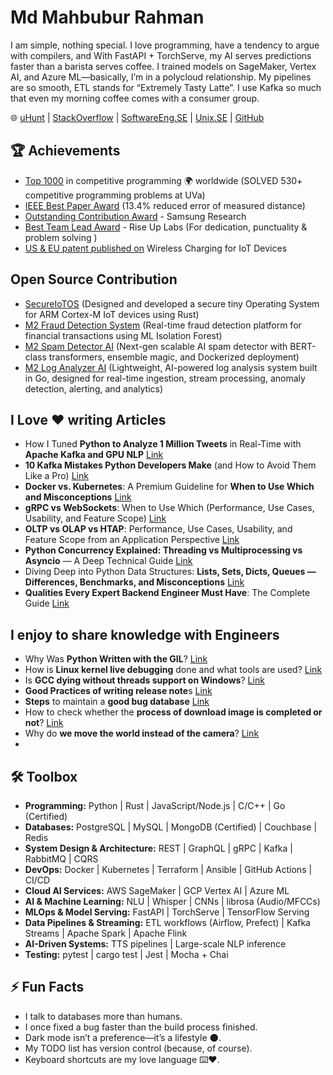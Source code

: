 # Md Mahbubur Rahman  

I am simple, nothing special. I love programming, have a tendency to argue with compilers, and With FastAPI + TorchServe, my AI serves predictions faster than a barista serves coffee. I trained models on SageMaker, Vertex AI, and Azure ML—basically, I’m in a polycloud relationship. My pipelines are so smooth, ETL stands for “Extremely Tasty Latte”. I use Kafka so much that even my morning coffee comes with a consumer group. 

🌐 [uHunt](https://uhunt.onlinejudge.org/id/33572)  | [StackOverflow](https://stackoverflow.com/users/1599736/md-mahbubur-rahman) | [SoftwareEng.SE](https://softwareengineering.stackexchange.com/users/63715/md-mahbubur-rahman) | [Unix.SE](https://unix.stackexchange.com/users/23069/md-mahbubur-rahman) | [GitHub](https://github.com/m-a-h-b-u-b)

## 🏆 Achievements
- [Top 1000](https://uhunt.onlinejudge.org/id/33572) in competitive programming 🌍 worldwide (SOLVED 530+ competitive programming problems at UVa)
- [IEEE Best Paper Award](https://ieeexplore.ieee.org/document/7042942) (13.4% reduced error of measured distance)  
- [Outstanding Contribution Award](https://github.com/m-a-h-b-u-b/r/blob/main/certs/SAMSUNG-connectivity-team-contribution.png) - Samsung Research  
- [Best Team Lead Award](https://github.com/m-a-h-b-u-b/r/blob/main/certs/Best-TEAM-Lead-RiseUpLabs.png) - Rise Up Labs (For dedication, punctuality & problem solving )
- [US & EU patent published on](https://github.com/m-a-h-b-u-b/r/blob/main/certs/SAMSUNG-Patent-Wireless-Charging.png) Wireless Charging for IoT Devices


## Open Source Contribution 
- [SecureIoTOS](https://github.com/m-a-h-b-u-b/SecureIoTOS) (Designed and developed a secure tiny Operating System for ARM Cortex-M IoT devices using Rust)
- [M2 Fraud Detection System](https://github.com/m-a-h-b-u-b/M2-Fraud-Detection-AI) (Real-time fraud detection platform for financial transactions using ML Isolation Forest)
- [M2 Spam Detector AI](https://github.com/m-a-h-b-u-b/M2-Spam-Detector-AI) (Next-gen scalable AI spam detector with BERT-class transformers, ensemble magic, and Dockerized deployment)
- [M2 Log Analyzer AI](https://github.com/m-a-h-b-u-b/M2-Log-Analyzer-AI) (Lightweight, AI-powered log analysis system built in Go, designed for real-time ingestion, stream processing, anomaly detection, alerting, and analytics) 

## I Love ❤️ writing Articles  
- How I Tuned **Python to Analyze 1 Million Tweets** in Real-Time with **Apache Kafka and GPU NLP** [Link](https://dev.to/m-a-h-b-u-b/how-i-tuned-python-to-analyze-1-million-tweets-in-real-time-with-apache-kafka-and-gpu-nlp-31a8)
- **10 Kafka Mistakes Python Developers Make** (and How to Avoid Them Like a Pro) [Link](https://dev.to/m-a-h-b-u-b/10-kafka-mistakes-python-developers-make-and-how-to-avoid-them-like-a-pro-55cl)
- **Docker vs. Kubernetes**: A Premium Guideline for **When to Use Which and Misconceptions** [Link](https://medium.com/@md-mahbubur-rahman/docker-vs-kubernetes-a-premium-guideline-for-when-to-use-which-and-misconceptions-73472be075ac)  
- **gRPC vs WebSockets**: When to Use Which (Performance, Use Cases, Usability, and Feature Scope) [Link](https://medium.com/@md-mahbubur-rahman/grpc-vs-websockets-when-to-use-which-performance-use-cases-usability-and-feature-scope-6c52482fb2ae)
- **OLTP vs OLAP vs HTAP**: Performance, Use Cases, Usability, and Feature Scope from an Application Perspective [Link](https://medium.com/@md-mahbubur-rahman/oltp-vs-olap-vs-htap-performance-use-cases-usability-and-feature-scope-from-an-application-c47f106c63e1)
- **Python Concurrency Explained: Threading vs Multiprocessing vs Asyncio** — A Deep Technical Guide [Link](https://medium.com/@md-mahbubur-rahman/python-concurrency-explained-threading-vs-multiprocessing-vs-asyncio-a-deep-technical-guide-710147565850)
- Diving Deep into Python Data Structures: **Lists, Sets, Dicts, Queues — Differences, Benchmarks, and Misconceptions** [Link](https://medium.com/@md-mahbubur-rahman/advanced-python-data-structures-lists-sets-dicts-queues-when-to-use-what-differences-eaee0445b2e1)
- **Qualities Every Expert Backend Engineer Must Have**: The Complete Guide [Link](https://medium.com/@md-mahbubur-rahman/qualities-every-expert-backend-engineer-must-have-the-complete-guide-65d07031851b)

## I enjoy to share knowledge with Engineers 
- Why Was **Python Written with the GIL**? [Link](https://softwareengineering.stackexchange.com/questions/186889/why-was-python-written-with-the-gil/186909#186909)
- How is **Linux kernel live debugging** done and what tools are used? [Link](https://stackoverflow.com/questions/4943857/how-is-linux-kernel-live-debugging-done-and-what-tools-are-used/28809600#28809600)
- Is **GCC dying without threads support on Windows**? [Link](https://softwareengineering.stackexchange.com/questions/195639/is-gcc-dying-without-threads-support-on-windows/195731#195731)
- **Good Practices of writing release note**s [Link](https://softwareengineering.stackexchange.com/questions/167578/good-practices-of-writing-release-notes/167579#167579)
- **Steps** to maintain a **good bug database** [Link](https://softwareengineering.stackexchange.com/questions/167726/steps-to-maintain-a-good-bug-database/167728#167728)
- How to check whether the **process of download image is completed or not**? [Link](https://stackoverflow.com/questions/13965294/how-to-check-whether-the-process-of-download-image-is-completed-or-not/13965460#13965460)
- Why do **we move the world instead of the camera**? [Link](https://gamedev.stackexchange.com/questions/40741/why-do-we-move-the-world-instead-of-the-camera/40746#40746)
- 

## 🛠️ Toolbox

- **Programming:** Python |  Rust | JavaScript/Node.js |  C/C++ | Go (Certified)  
- **Databases:**  PostgreSQL |  MySQL |  MongoDB (Certified) |  Couchbase |  Redis  
- **System Design & Architecture:**  REST |  GraphQL | gRPC |  Kafka |  RabbitMQ |  CQRS  
- **DevOps:**  Docker |  Kubernetes |  Terraform |  Ansible |  GitHub Actions |  CI/CD  
- **Cloud AI Services:**  AWS SageMaker | GCP Vertex AI | Azure ML  
- **AI & Machine Learning:**  NLU | Whisper | CNNs | librosa (Audio/MFCCs)  
- **MLOps & Model Serving:**  FastAPI |  TorchServe |  TensorFlow Serving  
- **Data Pipelines & Streaming:** ETL workflows (Airflow, Prefect) |  Kafka Streams |  Apache Spark |  Apache Flink  
- **AI-Driven Systems:** TTS pipelines | Large-scale NLP inference  
- **Testing:**  pytest | cargo test | Jest | Mocha + Chai  

## ⚡ Fun Facts
- I talk to databases more than humans.
- I once fixed a bug faster than the build process finished.  
- Dark mode isn’t a preference—it’s a lifestyle 🌑.  
- My TODO list has version control (because, of course).  
- Keyboard shortcuts are my love language ⌨️❤️.  

